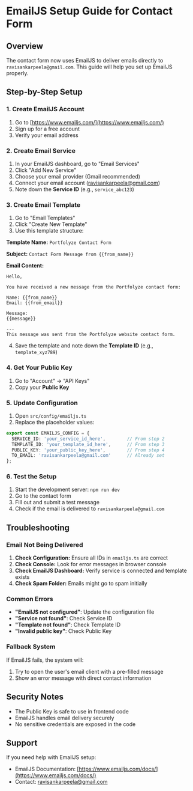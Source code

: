 # EmailJS Setup Guide for Contact Form

## Overview
The contact form now uses EmailJS to deliver emails directly to `ravisankarpeela@gmail.com`. This guide will help you set up EmailJS properly.

## Step-by-Step Setup

### 1. Create EmailJS Account
1. Go to [https://www.emailjs.com/](https://www.emailjs.com/)
2. Sign up for a free account
3. Verify your email address

### 2. Create Email Service
1. In your EmailJS dashboard, go to "Email Services"
2. Click "Add New Service"
3. Choose your email provider (Gmail recommended)
4. Connect your email account (ravisankarpeela@gmail.com)
5. Note down the **Service ID** (e.g., `service_abc123`)

### 3. Create Email Template
1. Go to "Email Templates"
2. Click "Create New Template"
3. Use this template structure:

**Template Name:** `Portfolyze Contact Form`

**Subject:** `Contact Form Message from {{from_name}}`

**Email Content:**
```
Hello,

You have received a new message from the Portfolyze contact form:

Name: {{from_name}}
Email: {{from_email}}

Message:
{{message}}

---
This message was sent from the Portfolyze website contact form.
```

4. Save the template and note down the **Template ID** (e.g., `template_xyz789`)

### 4. Get Your Public Key
1. Go to "Account" → "API Keys"
2. Copy your **Public Key**

### 5. Update Configuration
1. Open `src/config/emailjs.ts`
2. Replace the placeholder values:

```typescript
export const EMAILJS_CONFIG = {
  SERVICE_ID: 'your_service_id_here',        // From step 2
  TEMPLATE_ID: 'your_template_id_here',      // From step 3
  PUBLIC_KEY: 'your_public_key_here',        // From step 4
  TO_EMAIL: 'ravisankarpeela@gmail.com'      // Already set
};
```

### 6. Test the Setup
1. Start the development server: `npm run dev`
2. Go to the contact form
3. Fill out and submit a test message
4. Check if the email is delivered to `ravisankarpeela@gmail.com`

## Troubleshooting

### Email Not Being Delivered
1. **Check Configuration:** Ensure all IDs in `emailjs.ts` are correct
2. **Check Console:** Look for error messages in browser console
3. **Check EmailJS Dashboard:** Verify service is connected and template exists
4. **Check Spam Folder:** Emails might go to spam initially

### Common Errors
- **"EmailJS not configured"**: Update the configuration file
- **"Service not found"**: Check Service ID
- **"Template not found"**: Check Template ID
- **"Invalid public key"**: Check Public Key

### Fallback System
If EmailJS fails, the system will:
1. Try to open the user's email client with a pre-filled message
2. Show an error message with direct contact information

## Security Notes
- The Public Key is safe to use in frontend code
- EmailJS handles email delivery securely
- No sensitive credentials are exposed in the code

## Support
If you need help with EmailJS setup:
- EmailJS Documentation: [https://www.emailjs.com/docs/](https://www.emailjs.com/docs/)
- Contact: ravisankarpeela@gmail.com 